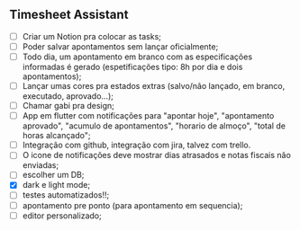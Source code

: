 ## Timesheet Assistant

 - [ ] Criar um Notion pra colocar as tasks;
 - [ ] Poder salvar apontamentos sem lançar oficialmente;
 - [ ] Todo dia, um apontamento em branco com as especificações informadas é gerado (espetificações tipo: 8h por dia e dois apontamentos);
 - [ ] Lançar umas cores pra estados extras (salvo/não lançado, em branco, executado, aprovado...);
 - [ ] Chamar gabi pra design;
 - [ ] App em flutter com notificações para "apontar hoje", "apontamento aprovado", "acumulo de apontamentos", "horario de almoço", "total de horas alcançado";
 - [ ] Integração com github, integração com jira, talvez com trello.
 - [ ] O icone de notificações deve mostrar dias atrasados e notas fiscais não enviadas;
 - [ ] escolher um DB;
 - [x] dark e light mode;
 - [ ] testes automatizados!!;
 - [ ] apontamento pre ponto (para apontamento em sequencia);
 - [ ] editor personalizado;
